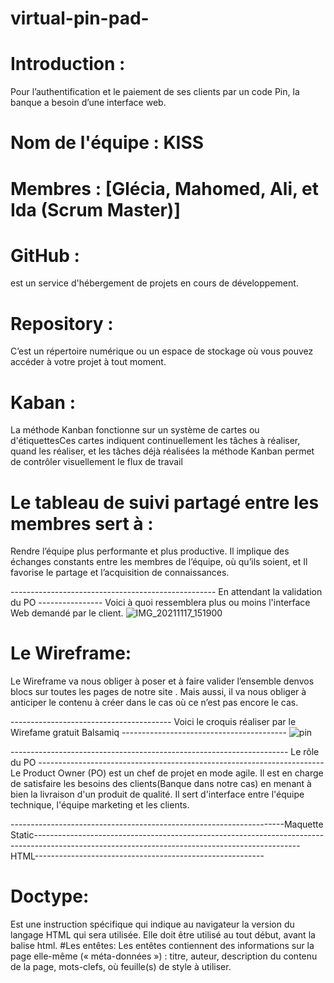 # virtual-pin-pad-
# Introduction :
Pour l’authentification et le paiement de ses clients par un code Pin, la banque a besoin d’une interface web.

# Nom de l'équipe : KISS

# Membres : [Glécia, Mahomed, Ali, et Ida (Scrum Master)]

# GitHub :
est un service d'hébergement de projets en cours de développement.

# Repository :   
C’est un répertoire numérique ou un espace de stockage où vous pouvez accéder à votre projet à tout moment.

# Kaban : 
La méthode Kanban fonctionne sur un système de cartes ou d'étiquettesCes cartes indiquent continuellement les tâches à réaliser, quand les réaliser, et les tâches déjà réalisées la méthode Kanban permet de contrôler visuellement le flux de travail 

# Le tableau de suivi partagé entre les membres sert à :
Rendre l’équipe plus performante et plus productive. Il implique des échanges constants entre les membres de l’équipe, où qu’ils soient, et Il favorise le partage et l’acquisition de connaissances.

--------------------------------------------------- En attendant la validation du PO ----------------
Voici à quoi ressemblera plus ou moins l'interface Web demandé par le client.
![IMG_20211117_151900](https://user-images.githubusercontent.com/94376545/142249909-ee35ac9e-5c57-4bfc-8db1-442cd501a1f0.jpg)

# Le Wireframe:
 Le Wireframe va nous obliger à poser et à faire valider l’ensemble denvos blocs sur toutes les pages de notre site .
 Mais aussi, il va nous obliger à anticiper le contenu à créer dans le cas où ce n’est pas encore le cas.
 
 ---------------------------------------- Voici le croquis réaliser par le Wirefame gratuit Balsamiq ----------------------------------------- 
![pin](https://user-images.githubusercontent.com/94376545/142257720-d3ae8a16-2cc4-4237-998a-f442ad48fa28.png)

--------------------------------------------------------------------- Le rôle du PO -----------------------------------------------------------------------
Le Product Owner (PO) est un chef de projet en mode agile. Il est en charge de satisfaire les besoins des clients(Banque dans notre cas) en menant à bien la livraison d'un produit de qualité. Il sert d'interface entre l'équipe technique, l'équipe marketing et les clients.

--------------------------------------------------------------------Maquette Static------------------------------------------------------------------------
------------------------------------------------------------------------HTML---------------------------------------------------------
# Doctype:
Est une instruction spécifique qui indique au navigateur la version du langage HTML qui sera utilisée. Elle doit être utilisé au tout début, avant la balise html.
#Les entêtes:
Les entêtes contiennent des informations sur la page elle-même (« méta-données ») : titre, auteur, description du contenu de la page, mots-clefs, où feuille(s) de style à utiliser.
 

